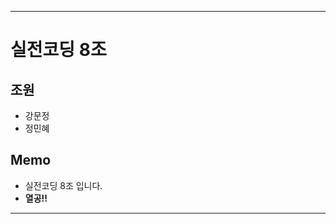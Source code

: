 ********************************************************************************
# 실전코딩 8조

## 조원
+ 강문정
+ 정민혜

## Memo
+ 실전코딩 8조 입니다.
+ __열공!!__
********************************************************************************
